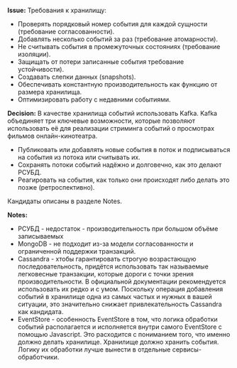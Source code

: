 **Issue:** Требования к хранилищу:
- Проверять порядковый номер события для каждой сущности (требование согласованности).
- Добавлять несколько событий за раз (требование атомарности).
- Не считывать события в промежуточных состояниях (требование изоляции).
- Защищать от потери записанные события требование устойчивости).
- Создавать слепки данных (snapshots).
- Обеспечивать константную производительность как функцию от размера хранилища. 
- Оптимизировать работу с недавними событиями.

**Decision:**
В качестве хранилища событий использовать Kafka.
Kafka объединяет три ключевые возможности, которые позволяют использовать её для реализации стриминга событий о просмотрах фильмов онлайн-кинотеатра.
 - Публиковать или добавлять новые события в поток и подписываться на события из потока или считывать их.
 - Сохранять потоки событий надёжно и долговечно, как это делают РСУБД.
 - Реагировать на события, как только они происходят либо делать это позже (ретроспективно).

Кандидаты описаны в разделе Notes.

**Notes:**
- РСУБД - недостаток - производительность при большом объёме записываемых 
- MongoDB - не подходит из-за модели согласованности и ограниченной поддержки транзакций. 
- Cassandra - xтобы гарантировать строгую возрастающую последовательность, 
 придётся использовать так называемые легковесные транзакции, 
которые дороги с точки зрения производительности. 
В официальной документации рекомендуется использовать их редко и с умом. 
Поскольку операция добавления событий в хранилище одна из самых частых и нужных в вашей ситуации, 
это значительно снижает привлекательность Cassandra как кандидата.
- EventStore - особенность EventStore в том, что логика обработки событий располагается и исполняется внутри самого EventStore с помощью Javascript. 
Это расходится с пониманием того, что именно должно делать хранилище. Хранилище должно хранить события. 
Логику их обработки лучше вынести в отдельные сервисы-обработчики. 
